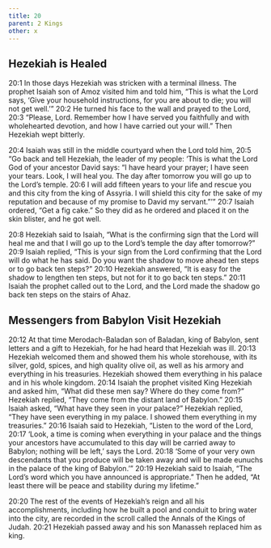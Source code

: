 ```yaml
---
title: 20
parent: 2 Kings
other: x
---
```


## Hezekiah is Healed

<a name="20:1">20:1</a> In those days Hezekiah was stricken with a terminal illness. The prophet Isaiah son of Amoz visited him and told him, “This is what the Lord says, ‘Give your household instructions, for you are about to die; you will not get well.’” <a name="20:2">20:2</a> He turned his face to the wall and prayed to the Lord, <a name="20:3">20:3</a> “Please, Lord. Remember how I have served you faithfully and with wholehearted devotion, and how I have carried out your will.” Then Hezekiah wept bitterly.

<a name="20:4">20:4</a> Isaiah was still in the middle courtyard when the Lord told him, <a name="20:5">20:5</a> “Go back and tell Hezekiah, the leader of my people: ‘This is what the Lord God of your ancestor David says: “I have heard your prayer; I have seen your tears. Look, I will heal you. The day after tomorrow you will go up to the Lord’s temple. <a name="20:6">20:6</a> I will add fifteen years to your life and rescue you and this city from the king of Assyria. I will shield this city for the sake of my reputation and because of my promise to David my servant.”’” <a name="20:7">20:7</a> Isaiah ordered, “Get a fig cake.” So they did as he ordered and placed it on the skin blister, and he got well.

<a name="20:8">20:8</a> Hezekiah said to Isaiah, “What is the confirming sign that the Lord will heal me and that I will go up to the Lord’s temple the day after tomorrow?” <a name="20:9">20:9</a> Isaiah replied, “This is your sign from the Lord confirming that the Lord will do what he has said. Do you want the shadow to move ahead ten steps or to go back ten steps?” <a name="20:10">20:10</a> Hezekiah answered, “It is easy for the shadow to lengthen ten steps, but not for it to go back ten steps.” <a name="20:11">20:11</a> Isaiah the prophet called out to the Lord, and the Lord made the shadow go back ten steps on the stairs of Ahaz.

## Messengers from Babylon Visit Hezekiah

<a name="20:12">20:12</a> At that time Merodach-Baladan son of Baladan, king of Babylon, sent letters and a gift to Hezekiah, for he had heard that Hezekiah was ill. <a name="20:13">20:13</a> Hezekiah welcomed them and showed them his whole storehouse, with its silver, gold, spices, and high quality olive oil, as well as his armory and everything in his treasuries. Hezekiah showed them everything in his palace and in his whole kingdom. <a name="20:14">20:14</a> Isaiah the prophet visited King Hezekiah and asked him, “What did these men say? Where do they come from?” Hezekiah replied, “They come from the distant land of Babylon.” <a name="20:15">20:15</a> Isaiah asked, “What have they seen in your palace?” Hezekiah replied, “They have seen everything in my palace. I showed them everything in my treasuries.” <a name="20:16">20:16</a> Isaiah said to Hezekiah, “Listen to the word of the Lord, <a name="20:17">20:17</a> ‘Look, a time is coming when everything in your palace and the things your ancestors have accumulated to this day will be carried away to Babylon; nothing will be left,’ says the Lord. <a name="20:18">20:18</a> ‘Some of your very own descendants that you produce will be taken away and will be made eunuchs in the palace of the king of Babylon.’” <a name="20:19">20:19</a> Hezekiah said to Isaiah, “The Lord’s word which you have announced is appropriate.” Then he added, “At least there will be peace and stability during my lifetime.”

<a name="20:20">20:20</a> The rest of the events of Hezekiah’s reign and all his accomplishments, including how he built a pool and conduit to bring water into the city, are recorded in the scroll called the Annals of the Kings of Judah. <a name="20:21">20:21</a> Hezekiah passed away and his son Manasseh replaced him as king.
